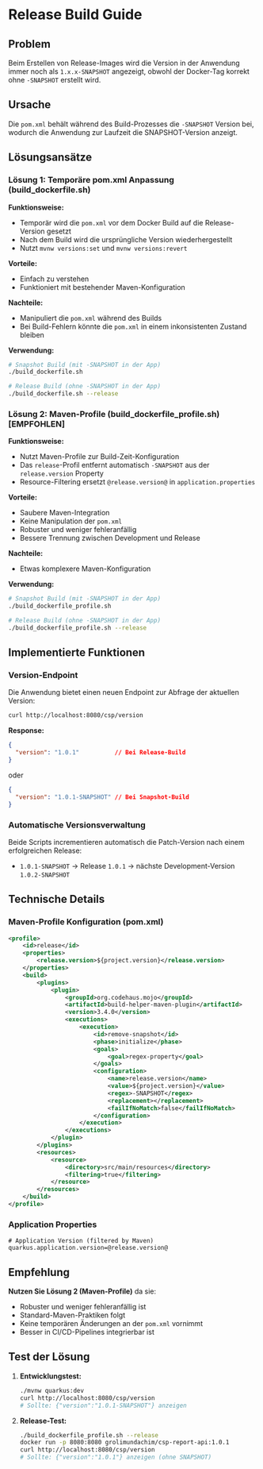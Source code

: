 # Release Build Guide

## Problem
Beim Erstellen von Release-Images wird die Version in der Anwendung immer noch als `1.x.x-SNAPSHOT` angezeigt, obwohl der Docker-Tag korrekt ohne `-SNAPSHOT` erstellt wird.

## Ursache
Die `pom.xml` behält während des Build-Prozesses die `-SNAPSHOT` Version bei, wodurch die Anwendung zur Laufzeit die SNAPSHOT-Version anzeigt.

## Lösungsansätze

### Lösung 1: Temporäre pom.xml Anpassung (build_dockerfile.sh)

**Funktionsweise:**
- Temporär wird die `pom.xml` vor dem Docker Build auf die Release-Version gesetzt
- Nach dem Build wird die ursprüngliche Version wiederhergestellt
- Nutzt `mvnw versions:set` und `mvnw versions:revert`

**Vorteile:**
- Einfach zu verstehen
- Funktioniert mit bestehender Maven-Konfiguration

**Nachteile:**
- Manipuliert die `pom.xml` während des Builds
- Bei Build-Fehlern könnte die `pom.xml` in einem inkonsistenten Zustand bleiben

**Verwendung:**
```bash
# Snapshot Build (mit -SNAPSHOT in der App)
./build_dockerfile.sh

# Release Build (ohne -SNAPSHOT in der App)
./build_dockerfile.sh --release
```

### Lösung 2: Maven-Profile (build_dockerfile_profile.sh) **[EMPFOHLEN]**

**Funktionsweise:**
- Nutzt Maven-Profile zur Build-Zeit-Konfiguration
- Das `release`-Profil entfernt automatisch `-SNAPSHOT` aus der `release.version` Property
- Resource-Filtering ersetzt `@release.version@` in `application.properties`

**Vorteile:**
- Saubere Maven-Integration
- Keine Manipulation der `pom.xml`
- Robuster und weniger fehleranfällig
- Bessere Trennung zwischen Development und Release

**Nachteile:**
- Etwas komplexere Maven-Konfiguration

**Verwendung:**
```bash
# Snapshot Build (mit -SNAPSHOT in der App)
./build_dockerfile_profile.sh

# Release Build (ohne -SNAPSHOT in der App)
./build_dockerfile_profile.sh --release
```

## Implementierte Funktionen

### Version-Endpoint
Die Anwendung bietet einen neuen Endpoint zur Abfrage der aktuellen Version:

```bash
curl http://localhost:8080/csp/version
```

**Response:**
```json
{
  "version": "1.0.1"          // Bei Release-Build
}
```

oder

```json
{
  "version": "1.0.1-SNAPSHOT" // Bei Snapshot-Build
}
```

### Automatische Versionsverwaltung
Beide Scripts incrementieren automatisch die Patch-Version nach einem erfolgreichen Release:
- `1.0.1-SNAPSHOT` → Release `1.0.1` → nächste Development-Version `1.0.2-SNAPSHOT`

## Technische Details

### Maven-Profile Konfiguration (pom.xml)
```xml
<profile>
    <id>release</id>
    <properties>
        <release.version>${project.version}</release.version>
    </properties>
    <build>
        <plugins>
            <plugin>
                <groupId>org.codehaus.mojo</groupId>
                <artifactId>build-helper-maven-plugin</artifactId>
                <version>3.4.0</version>
                <executions>
                    <execution>
                        <id>remove-snapshot</id>
                        <phase>initialize</phase>
                        <goals>
                            <goal>regex-property</goal>
                        </goals>
                        <configuration>
                            <name>release.version</name>
                            <value>${project.version}</value>
                            <regex>-SNAPSHOT</regex>
                            <replacement></replacement>
                            <failIfNoMatch>false</failIfNoMatch>
                        </configuration>
                    </execution>
                </executions>
            </plugin>
        </plugins>
        <resources>
            <resource>
                <directory>src/main/resources</directory>
                <filtering>true</filtering>
            </resource>
        </resources>
    </build>
</profile>
```

### Application Properties
```properties
# Application Version (filtered by Maven)
quarkus.application.version=@release.version@
```

## Empfehlung

**Nutzen Sie Lösung 2 (Maven-Profile)** da sie:
- Robuster und weniger fehleranfällig ist
- Standard-Maven-Praktiken folgt
- Keine temporären Änderungen an der `pom.xml` vornimmt
- Besser in CI/CD-Pipelines integrierbar ist

## Test der Lösung

1. **Entwicklungstest:**
   ```bash
   ./mvnw quarkus:dev
   curl http://localhost:8080/csp/version
   # Sollte: {"version":"1.0.1-SNAPSHOT"} anzeigen
   ```

2. **Release-Test:**
   ```bash
   ./build_dockerfile_profile.sh --release
   docker run -p 8080:8080 grolimundachim/csp-report-api:1.0.1
   curl http://localhost:8080/csp/version
   # Sollte: {"version":"1.0.1"} anzeigen (ohne SNAPSHOT)